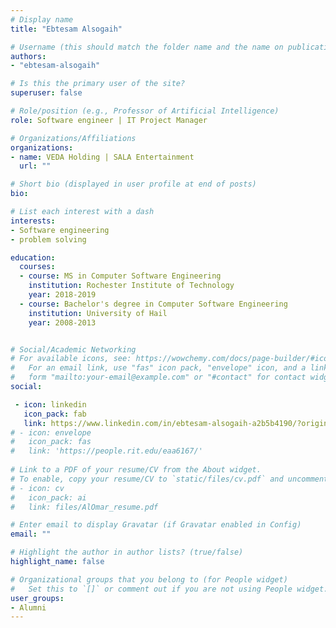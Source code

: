 ```yaml
---
# Display name
title: "Ebtesam Alsogaih"

# Username (this should match the folder name and the name on publications)
authors:
- "ebtesam-alsogaih"

# Is this the primary user of the site?
superuser: false

# Role/position (e.g., Professor of Artificial Intelligence)
role: Software engineer | IT Project Manager

# Organizations/Affiliations
organizations:
- name: VEDA Holding | SALA Entertainment
  url: ""

# Short bio (displayed in user profile at end of posts)
bio: 

# List each interest with a dash
interests:
- Software engineering
- problem solving 

education:
  courses:
  - course: MS in Computer Software Engineering
    institution: Rochester Institute of Technology
    year: 2018-2019
  - course: Bachelor's degree in Computer Software Engineering
    institution: University of Hail
    year: 2008-2013


# Social/Academic Networking
# For available icons, see: https://wowchemy.com/docs/page-builder/#icons
#   For an email link, use "fas" icon pack, "envelope" icon, and a link in the
#   form "mailto:your-email@example.com" or "#contact" for contact widget.
social:

 - icon: linkedin
   icon_pack: fab
   link: https://www.linkedin.com/in/ebtesam-alsogaih-a2b5b4190/?originalSubdomain=sa
# - icon: envelope
#   icon_pack: fas
#   link: 'https://people.rit.edu/eaa6167/'
  
# Link to a PDF of your resume/CV from the About widget.
# To enable, copy your resume/CV to `static/files/cv.pdf` and uncomment the lines below.
# - icon: cv
#   icon_pack: ai
#   link: files/AlOmar_resume.pdf

# Enter email to display Gravatar (if Gravatar enabled in Config)
email: ""

# Highlight the author in author lists? (true/false)
highlight_name: false

# Organizational groups that you belong to (for People widget)
#   Set this to `[]` or comment out if you are not using People widget.
user_groups:
- Alumni
---
```


